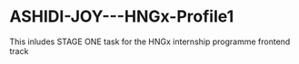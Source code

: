 # ASHIDI-JOY---HNGx-Profile1
This inludes STAGE ONE task for the HNGx internship programme frontend track
